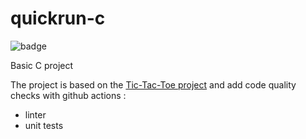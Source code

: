 # quickrun-c

![badge](https://gist.githubusercontent.com/alexisthethe/1972d445c81ad0c051b7a598cd2e5d17/raw/24bec59da06429232149308b5f8f8366f18ddfce/quickrun-c_badges.svg)

Basic C project

The project is based on the [Tic-Tac-Toe project](https://github.com/mishal23/Tic-Tac-Toe) and add code quality checks with github actions :
* linter
* unit tests
